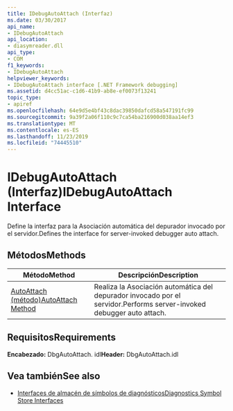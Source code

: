 ```yaml
---
title: IDebugAutoAttach (Interfaz)
ms.date: 03/30/2017
api_name:
- IDebugAutoAttach
api_location:
- diasymreader.dll
api_type:
- COM
f1_keywords:
- IDebugAutoAttach
helpviewer_keywords:
- IDebugAutoAttach interface [.NET Framework debugging]
ms.assetid: d4cc51ac-c1d6-41b9-ab8e-ef0073f13241
topic_type:
- apiref
ms.openlocfilehash: 64e9d5e4bf43c8dac39850dafcd58a547191fc99
ms.sourcegitcommit: 9a39f2a06f110c9c7ca54ba216900d038aa14ef3
ms.translationtype: MT
ms.contentlocale: es-ES
ms.lasthandoff: 11/23/2019
ms.locfileid: "74445510"
---
```

# <a name="idebugautoattach-interface"></a><span data-ttu-id="bbdbf-102">IDebugAutoAttach (Interfaz)</span><span class="sxs-lookup"><span data-stu-id="bbdbf-102">IDebugAutoAttach Interface</span></span>
<span data-ttu-id="bbdbf-103">Define la interfaz para la Asociación automática del depurador invocado por el servidor.</span><span class="sxs-lookup"><span data-stu-id="bbdbf-103">Defines the interface for server-invoked debugger auto attach.</span></span>  
  
## <a name="methods"></a><span data-ttu-id="bbdbf-104">Métodos</span><span class="sxs-lookup"><span data-stu-id="bbdbf-104">Methods</span></span>  
  
|<span data-ttu-id="bbdbf-105">Método</span><span class="sxs-lookup"><span data-stu-id="bbdbf-105">Method</span></span>|<span data-ttu-id="bbdbf-106">Descripción</span><span class="sxs-lookup"><span data-stu-id="bbdbf-106">Description</span></span>|  
|------------|-----------------|  
|[<span data-ttu-id="bbdbf-107">AutoAttach (método)</span><span class="sxs-lookup"><span data-stu-id="bbdbf-107">AutoAttach Method</span></span>](../../../../docs/framework/unmanaged-api/diagnostics/idebugautoattach-autoattach-method.md)|<span data-ttu-id="bbdbf-108">Realiza la Asociación automática del depurador invocado por el servidor.</span><span class="sxs-lookup"><span data-stu-id="bbdbf-108">Performs server-invoked debugger auto attach.</span></span>|  
  
## <a name="requirements"></a><span data-ttu-id="bbdbf-109">Requisitos</span><span class="sxs-lookup"><span data-stu-id="bbdbf-109">Requirements</span></span>  
 <span data-ttu-id="bbdbf-110">**Encabezado:** DbgAutoAttach. idl</span><span class="sxs-lookup"><span data-stu-id="bbdbf-110">**Header:** DbgAutoAttach.idl</span></span>  
  
## <a name="see-also"></a><span data-ttu-id="bbdbf-111">Vea también</span><span class="sxs-lookup"><span data-stu-id="bbdbf-111">See also</span></span>

- [<span data-ttu-id="bbdbf-112">Interfaces de almacén de símbolos de diagnósticos</span><span class="sxs-lookup"><span data-stu-id="bbdbf-112">Diagnostics Symbol Store Interfaces</span></span>](../../../../docs/framework/unmanaged-api/diagnostics/diagnostics-symbol-store-interfaces.md)
